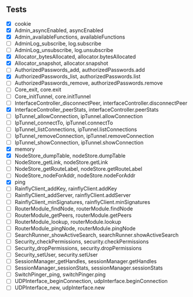
## Tests

+ [x] cookie
+ [x] Admin_asyncEnabled, asyncEnabled
+ [x] Admin_availableFunctions, availableFunctions
+ [ ] AdminLog_subscribe, log.subscribe
+ [ ] AdminLog_unsubscribe, log.unsubscribe
+ [x] Allocator_bytesAllocated, allocator.bytesAllocated
+ [x] Allocator_snapshot, allocator.snapshot
+ [ ] AuthorizedPasswords_add, authorizedPasswords.add
+ [x] AuthorizedPasswords_list, authorizedPasswords.list
+ [ ] AuthorizedPasswords_remove, authorizedPasswords.remove
+ [ ] Core_exit, core.exit
+ [ ] Core_initTunnel, core.initTunnel
+ [ ] InterfaceController_disconnectPeer, interfaceController.disconnectPeer
+ [x] InterfaceController_peerStats, interfaceController.peerStats
+ [ ] IpTunnel_allowConnection, ipTunnel.allowConnection
+ [ ] IpTunnel_connectTo, ipTunnel.connectTo
+ [ ] IpTunnel_listConnections, ipTunnel.listConnections
+ [ ] IpTunnel_removeConnection, ipTunnel.removeConnection
+ [ ] IpTunnel_showConnection, ipTunnel.showConnection
+ [x] memory
+ [x] NodeStore_dumpTable, nodeStore.dumpTable
+ [ ] NodeStore_getLink, nodeStore.getLink
+ [ ] NodeStore_getRouteLabel, nodeStore.getRouteLabel
+ [ ] NodeStore_nodeForAddr, nodeStore.nodeForAddr
+ [x] ping
+ [ ] RainflyClient_addKey, rainflyClient.addKey
+ [ ] RainflyClient_addServer, rainflyClient.addServer
+ [ ] RainflyClient_minSignatures, rainflyClient.minSignatures
+ [ ] RouterModule_findNode, routerModule.findNode
+ [ ] RouterModule_getPeers, routerModule.getPeers
+ [ ] RouterModule_lookup, routerModule.lookup
+ [ ] RouterModule_pingNode, routerModule.pingNode
+ [ ] SearchRunner_showActiveSearch, searchRunner.showActiveSearch
+ [ ] Security_checkPermissions, security.checkPermissions
+ [ ] Security_dropPermissions, security.dropPermissions
+ [ ] Security_setUser, security.setUser
+ [ ] SessionManager_getHandles, sessionManager.getHandles
+ [ ] SessionManager_sessionStats, sessionManager.sessionStats
+ [ ] SwitchPinger_ping, switchPinger.ping
+ [ ] UDPInterface_beginConnection, udpInterface.beginConnection
+ [ ] UDPInterface_new, udpInterface.new
